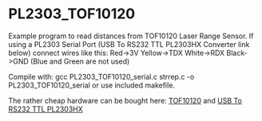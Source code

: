 # PL2303_TOF10120

   Example program to read distances from TOF10120 Laser Range Sensor.
   If using a PL2303 Serial Port (USB To RS232 TTL PL2303HX Converter link below)
   connect wires like this:
   Red->3V
   Yellow->TDX
   White->RDX
   Black->GND 
   (Blue and Green are not used) 

   Compile with: 
   gcc PL2303_TOF10120_serial.c strrep.c -o PL2303_TOF10120_serial
   or use included makefile.

   The rather cheap hardware can be bought here:
   <a href="https://www.aliexpress.com/item/4001120526796.html?spm=a2g0s.9042311.0.0.27424c4dDGURpH">TOF10120</a> and
   <a href="https://www.aliexpress.com/item/4001134803817.html?spm=a2g0s.9042311.0.0.27424c4dDGURpH"> USB To RS232 TTL PL2303HX</a>
  
